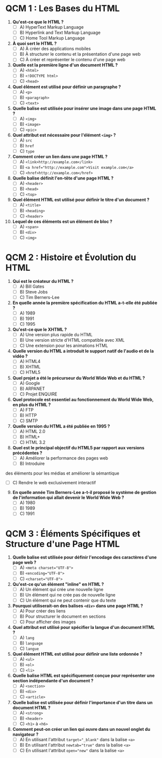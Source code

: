 # QCM 1 : Les Bases du HTML

1. **Qu'est-ce que le HTML ?**
   - [ ] A) HyperText Markup Language
   - [ ] B) Hyperlink and Text Markup Language
   - [ ] C) Home Tool Markup Language

2. **À quoi sert le HTML ?**
   - [ ] A) À créer des applications mobiles
   - [ ] B) À structurer le contenu et la présentation d'une page web
   - [ ] C) À créer et représenter le contenu d'une page web

3. **Quelle est la première ligne d'un document HTML ?**
   - [ ] A) `<html>`
   - [ ] B) `<!DOCTYPE html>`
   - [ ] C) `<head>`

4. **Quel élément est utilisé pour définir un paragraphe ?**
   - [ ] A) `<p>`
   - [ ] B) `<paragraph>`
   - [ ] C) `<text>`

5. **Quelle balise est utilisée pour insérer une image dans une page HTML ?**
   - [ ] A) `<img>`
   - [ ] B) `<image>`
   - [ ] C) `<pic>`

6. **Quel attribut est nécessaire pour l'élément `<img>` ?**
   - [ ] A) `src`
   - [ ] B) `href`
   - [ ] C) `type`

7. **Comment créer un lien dans une page HTML ?**
   - [ ] A) `<link>http://example.com</link>`
   - [ ] B) `<a href="http://example.com">Visit example.com</a>`
   - [ ] C) `<href>http://example.com</href>`

8. **Quelle balise définit l'en-tête d'une page HTML ?**
   - [ ] A) `<header>`
   - [ ] B) `<head>`
   - [ ] C) `<top>`

9. **Quel élément HTML est utilisé pour définir le titre d'un document ?**
   - [ ] A) `<title>`
   - [ ] B) `<heading>`
   - [ ] C) `<header>`

10. **Lequel de ces éléments est un élément de bloc ?**
    - [ ] A) `<span>`
    - [ ] B) `<div>`
    - [ ] C) `<img>`

# QCM 2 : Histoire et Évolution du HTML

1. **Qui est le créateur du HTML ?**
   - [ ] A) Bill Gates
   - [ ] B) Steve Jobs
   - [ ] C) Tim Berners-Lee

2. **En quelle année la première spécification du HTML a-t-elle été publiée ?**
   - [ ] A) 1989
   - [ ] B) 1991
   - [ ] C) 1995

3. **Qu'est-ce que le XHTML ?**
   - [ ] A) Une version plus rapide du HTML
   - [ ] B) Une version stricte d'HTML compatible avec XML
   - [ ] C) Une extension pour les animations HTML

4. **Quelle version du HTML a introduit le support natif de l'audio et de la vidéo ?**
   - [ ] A) HTML4
   - [ ] B) XHTML
   - [ ] C) HTML5

5. **Quel projet a été le précurseur du World Wide Web et du HTML ?**
   - [ ] A) Google
   - [ ] B) ARPANET
   - [ ] C) Projet ENQUIRE

6. **Quel protocole est essentiel au fonctionnement du World Wide Web, en plus du HTML ?**
   - [ ] A) FTP
   - [ ] B) HTTP
   - [ ] C) SMTP

7. **Quelle version du HTML a été publiée en 1995 ?**
   - [ ] A) HTML 2.0
   - [ ] B) HTML+ 
   - [ ] C) HTML 3.2

8. **Quel est le principal objectif du HTML5 par rapport aux versions précédentes ?**
   - [ ] A) Améliorer la performance des pages web
   - [ ] B) Introduire

 des éléments pour les médias et améliorer la sémantique
   - [ ] C) Rendre le web exclusivement interactif

9. **En quelle année Tim Berners-Lee a-t-il proposé le système de gestion de l'information qui allait devenir le World Wide Web ?**
   - [ ] A) 1980
   - [ ] B) 1989
   - [ ] C) 1991

# QCM 3 : Éléments Spécifiques et Structure d'une Page HTML

1. **Quelle balise est utilisée pour définir l'encodage des caractères d'une page web ?**
   - [ ] A) `<meta charset="UTF-8">`
   - [ ] B) `<encoding="UTF-8">`
   - [ ] C) `<charset="UTF-8">`

2. **Qu'est-ce qu'un élément "inline" en HTML ?**
   - [ ] A) Un élément qui crée une nouvelle ligne
   - [ ] B) Un élément qui ne crée pas de nouvelle ligne
   - [ ] C) Un élément qui ne peut contenir que du texte

3. **Pourquoi utiliserait-on des balises `<div>` dans une page HTML ?**
   - [ ] A) Pour créer des liens
   - [ ] B) Pour structurer le document en sections
   - [ ] C) Pour afficher des images

4. **Quel attribut est utilisé pour spécifier la langue d'un document HTML ?**
   - [ ] A) `lang`
   - [ ] B) `language`
   - [ ] C) `langue`

5. **Quel élément HTML est utilisé pour définir une liste ordonnée ?**
   - [ ] A) `<ul>`
   - [ ] B) `<ol>`
   - [ ] C) `<li>`

6. **Quelle balise HTML est spécifiquement conçue pour représenter une section indépendante d'un document ?**
   - [ ] A) `<section>`
   - [ ] B) `<div>`
   - [ ] C) `<article>`

7. **Quelle balise est utilisée pour définir l'importance d'un titre dans un document HTML ?**
   - [ ] A) `<strong>`
   - [ ] B) `<header>`
   - [ ] C) `<h1>` à `<h6>`

8.  **Comment peut-on créer un lien qui ouvre dans un nouvel onglet du navigateur ?**
    - [ ] A) En utilisant l'attribut `target="_blank"` dans la balise `<a>`
    - [ ] B) En utilisant l'attribut `newtab="true"` dans la balise `<a>`
    - [ ] C) En utilisant l'attribut `open="new"` dans la balise `<a>`